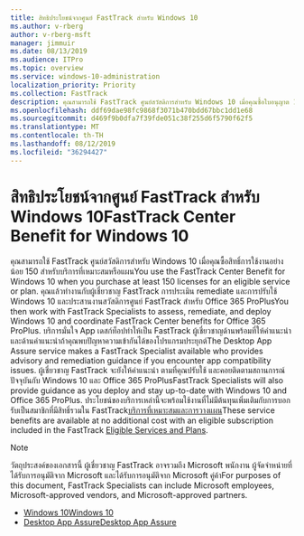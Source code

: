 ```yaml
---
title: สิทธิประโยชน์จากศูนย์ FastTrack สำหรับ Windows 10
ms.author: v-rberg
author: v-rberg-msft
manager: jimmuir
ms.date: 08/13/2019
ms.audience: ITPro
ms.topic: overview
ms.service: windows-10-administration
localization_priority: Priority
ms.collection: FastTrack
description: คุณสามารถใช้ FastTrack ศูนย์สวัสดิการสำหรับ Windows 10 เมื่อคุณซื้อใบอนุญาต 150 สำหรับบริการที่เหมาะสมหรือแผน*อย่างน้อย*
ms.openlocfilehash: ddf69dae98fc9868f3071b470bdd67bbc1dd1e68
ms.sourcegitcommit: d469f9b0dfa7f39fde051c38f255d6f5790f62f5
ms.translationtype: MT
ms.contentlocale: th-TH
ms.lasthandoff: 08/12/2019
ms.locfileid: "36294427"
---
```

# <a name="fasttrack-center-benefit-for-windows-10"></a><span data-ttu-id="0a254-103">สิทธิประโยชน์จากศูนย์ FastTrack สำหรับ Windows 10</span><span class="sxs-lookup"><span data-stu-id="0a254-103">FastTrack Center Benefit for Windows 10</span></span>

<span data-ttu-id="0a254-104">คุณสามารถใช้ FastTrack ศูนย์สวัสดิการสำหรับ Windows 10 เมื่อคุณซื้อสิทธิ์การใช้งานอย่างน้อย 150 สำหรับบริการที่เหมาะสมหรือแผน</span><span class="sxs-lookup"><span data-stu-id="0a254-104">You use the FastTrack Center Benefit for Windows 10 when you purchase at least 150 licenses for an eligible service or plan.</span></span> <span data-ttu-id="0a254-105">คุณแล้วทำงานกับผู้เชี่ยวชาญ FastTrack การประเมิน remediate และการปรับใช้ Windows 10 และประสานงานสวัสดิการศูนย์ FastTrack สำหรับ Office 365 ProPlus</span><span class="sxs-lookup"><span data-stu-id="0a254-105">You then work with FastTrack Specialists to assess, remediate, and deploy Windows 10 and coordinate FastTrack Center benefits for Office 365 ProPlus.</span></span> <span data-ttu-id="0a254-106">บริการมั่นใจ App เดสก์ท็อปทำให้เป็น FastTrack ผู้เชี่ยวชาญด้านพร้อมที่ให้คำแนะนำและด้านคำแนะนำถ้าคุณพบปัญหาความเข้ากันได้ของโปรแกรมประยุกต์</span><span class="sxs-lookup"><span data-stu-id="0a254-106">The Desktop App Assure service makes a FastTrack Specialist available who provides advisory and remediation guidance if you encounter app compatibility issues.</span></span>  <span data-ttu-id="0a254-107">ผู้เชี่ยวชาญ FastTrack จะยังให้คำแนะนำ ตามที่คุณปรับใช้ และคอยติดตามสถานการณ์ปัจจุบันกับ Windows 10 และ Office 365 ProPlus</span><span class="sxs-lookup"><span data-stu-id="0a254-107">FastTrack Specialists will also provide guidance as you deploy and stay up-to-date with Windows 10 and Office 365 ProPlus.</span></span> <span data-ttu-id="0a254-108">ประโยชน์ของบริการเหล่านี้จะพร้อมใช้งานที่ไม่มีต้นทุนเพิ่มเติมกับการบอกรับเป็นสมาชิกที่มีสิทธิ์รวมใน FastTrack[บริการที่เหมาะสมและการวางแผน](M365-eligible-services-and-plans.md)</span><span class="sxs-lookup"><span data-stu-id="0a254-108">These service benefits are available at no additional cost with an eligible subscription included in the FastTrack [Eligible Services and Plans](M365-eligible-services-and-plans.md).</span></span>
  
> [!NOTE]
> <span data-ttu-id="0a254-109">วัตถุประสงค์ของเอกสารนี้ ผู้เชี่ยวชาญ FastTrack อาจรวมถึง Microsoft พนักงาน ผู้จัดจำหน่ายที่ได้รับการอนุมัติจาก Microsoft และได้รับการอนุมัติจาก Microsoft คู่ค้า</span><span class="sxs-lookup"><span data-stu-id="0a254-109">For purposes of this document, FastTrack Specialists can include Microsoft employees, Microsoft-approved vendors, and Microsoft-approved partners.</span></span> 
    
- [<span data-ttu-id="0a254-110">Windows 10</span><span class="sxs-lookup"><span data-stu-id="0a254-110">Windows 10</span></span>](Win-10-fasttrack-benefit-for-Windows-10.md)
- [<span data-ttu-id="0a254-111">Desktop App Assure</span><span class="sxs-lookup"><span data-stu-id="0a254-111">Desktop App Assure</span></span>](Win-10-desktop-app-assure.md)
  

  

 